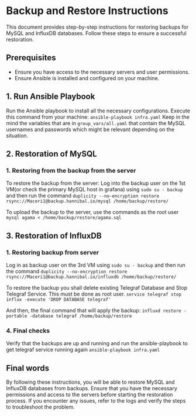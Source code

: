 # Backup and Restore Instructions

This document provides step-by-step instructions for restoring backups for MySQL and InfluxDB databases. Follow these steps to ensure a successful restoration.

## Prerequisites
- Ensure you have access to the necessary servers and user permissions.
- Ensure Ansible is installed and configured on your machine.

## 1. Run Ansible Playbook

Run the Ansible playbook to install all the necessary configurations. Execute this command from your machine:
``` ansible-playbook infra.yaml ```
Keep in the mind the variables that are in ```group_vars/all.yaml``` that contain the MySQL usernames and passwords which might be relevant depending on the situation.

## 2. Restoration of MySQL
### 1. Restoring from the backup from the server
To restore the backup from the server:
Log into the backup user on the 1st VM(or check the primary MySQL host in grafana) using ```sudo su - backup```
and then run the command ```duplicity --no-encryption restore rsync://Maceri1@backup.hannibal.io/mysql /home/backup/restore/ ```

To upload the backup to the server, use the commands as the root user
```mysql agama < /home/backup/restore/agama.sql```

## 3. Restoration of InfluxDB
### 1. Restoring backup from server
Log in as backup user on the 3rd VM using ```sudo su - backup```
and then run the command ```duplicity --no-encryption restore rsync://Maceri1@backup.hannibal.io/influxdb /home/backup/restore/```

To restore the backup you shall delete existing Telegraf Database and Stop Telegraf Service.
This must be done as root user.
```service telegraf stop```
```influx -execute 'DROP DATABASE telegraf'```

And then, the final command that will apply the backup:
```influxd restore -portable -database telegraf /home/backup/restore```

### 4. Final checks
Verify that the backups are up and running and run the ansible-playbook to get telegraf service running again
```ansible-playbook infra.yaml```

## Final words
By following these instructions, you will be able to restore MySQL and InfluxDB databases from backups. Ensure that you have the necessary permissions and access to the servers before starting the restoration process. If you encounter any issues, refer to the logs and verify the steps to troubleshoot the problem.
